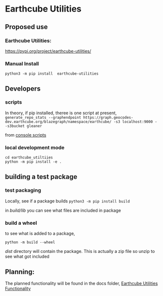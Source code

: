 # Earthcube Utilities



## Proposed use
### Earthcube Utilities:
https://pypi.org/project/earthcube-utilities/


### Manual Install
`python3 -m pip install  earthcube-utilities`



## Developers

### scripts
In theory, if pip installed, theree is one script at present,
`generate_repo_stats --graphendpoint https://graph.geocodes-dev.earthcube.org/blazegraph/namespace/earthcube/ -s3 localhost:9000 --s3bucket gleaner`

from [console scripts](https://setuptools.pypa.io/en/latest/userguide/entry_point.html#console-scripts)

### local development mode
```shell
cd earthcube_utiltiies
python -m pip install -e .
```

## building a test package

### test packaging
Locally,  see if a package builds
`python3 -m pip install build`

in _build/lib_ you can see what files are included in package

### build a wheel
to see what is added to a package, 

`python -m build --wheel`

_dist_ directory will contain the package. This is actually a zip file so unzip to see 
what got included

## Planning:
The planned functionality will be found in the docs folder,
[Earthcube Utilities Functionality](./docs/earthcube_utilties_functionality.md)
